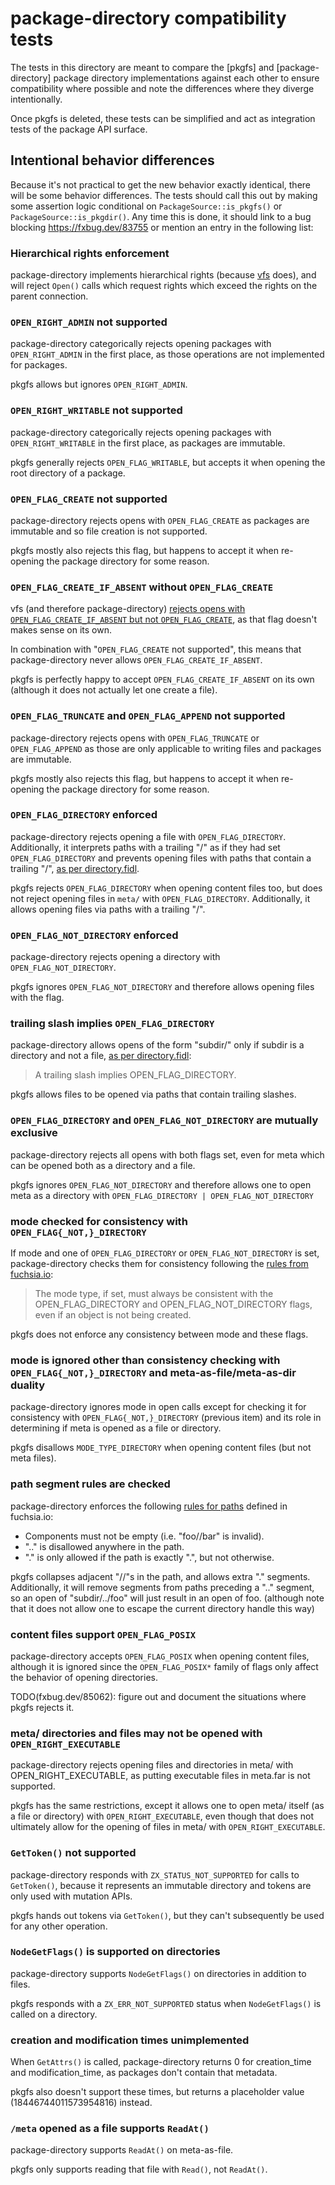 # package-directory compatibility tests

The tests in this directory are meant to compare the [pkgfs] and
[package-directory] package directory implementations against each other to
ensure compatibility where possible and note the differences where they diverge
intentionally.

[old]: https://cs.opensource.google/fuchsia/fuchsia/+/main:src/sys/pkg/bin/pkgfs/pkgfs/
[new]: https://cs.opensource.google/fuchsia/fuchsia/+/main:src/sys/pkg/lib/package-directory/

Once pkgfs is deleted, these tests can be simplified and act as integration
tests of the package API surface.

## Intentional behavior differences

Because it's not practical to get the new behavior exactly identical, there will
be some behavior differences. The tests should call this out by making some
assertion logic conditional on `PackageSource::is_pkgfs()` or
`PackageSource::is_pkgdir()`. Any time this is done, it should link to a bug
blocking https://fxbug.dev/83755 or mention an entry in the following list:

### Hierarchical rights enforcement

package-directory implements hierarchical rights (because [vfs] does), and will
reject `Open()` calls which request rights which exceed the rights on the parent
connection.

[vfs]: https://cs.opensource.google/fuchsia/fuchsia/+/main:src/lib/storage/vfs/rust/

### `OPEN_RIGHT_ADMIN` not supported

package-directory categorically rejects opening packages with `OPEN_RIGHT_ADMIN`
in the first place, as those operations are not implemented for packages.

pkgfs allows but ignores `OPEN_RIGHT_ADMIN`.

### `OPEN_RIGHT_WRITABLE` not supported

package-directory categorically rejects opening packages with
`OPEN_RIGHT_WRITABLE` in the first place, as packages are immutable.

pkgfs generally rejects `OPEN_FLAG_WRITABLE`, but accepts it when opening the
root directory of a package.

### `OPEN_FLAG_CREATE` not supported

package-directory rejects opens with `OPEN_FLAG_CREATE` as packages are
immutable and so file creation is not supported.

pkgfs mostly also rejects this flag, but happens to accept it when re-opening
the package directory for some reason.

### `OPEN_FLAG_CREATE_IF_ABSENT` without `OPEN_FLAG_CREATE`

vfs (and therefore package-directory)
[rejects opens with `OPEN_FLAG_CREATE_IF_ABSENT` but not `OPEN_FLAG_CREATE`], as
that flag doesn't makes sense on its own.

In combination with "`OPEN_FLAG_CREATE` not supported", this means that
package-directory never allows `OPEN_FLAG_CREATE_IF_ABSENT`.

pkgfs is perfectly happy to accept `OPEN_FLAG_CREATE_IF_ABSENT` on its own
(although it does not actually let one create a file).

[rejects opens with `OPEN_FLAG_CREATE_IF_ABSENT` but not `OPEN_FLAG_CREATE`]: https://cs.opensource.google/fuchsia/fuchsia/+/main:src/lib/storage/vfs/rust/src/directory/common.rs;l=111-114;drc=84109901831eb08168fe3d2c3f9bcdc1844fd564

### `OPEN_FLAG_TRUNCATE` and `OPEN_FLAG_APPEND` not supported

package-directory rejects opens with `OPEN_FLAG_TRUNCATE` or `OPEN_FLAG_APPEND`
as those are only applicable to writing files and packages are immutable.

pkgfs mostly also rejects this flag, but happens to accept it when re-opening
the package directory for some reason.

### `OPEN_FLAG_DIRECTORY` enforced

package-directory rejects opening a file with `OPEN_FLAG_DIRECTORY`.
Additionally, it interprets paths with a trailing "/" as if they had set
`OPEN_FLAG_DIRECTORY` and prevents opening files with paths that contain a
trailing "/", [as per directory.fidl][trailing slash rule].

pkgfs rejects `OPEN_FLAG_DIRECTORY` when opening content files too, but does not
reject opening files in `meta/` with `OPEN_FLAG_DIRECTORY`. Additionally, it
allows opening files via paths with a trailing "/".

### `OPEN_FLAG_NOT_DIRECTORY` enforced

package-directory rejects opening a directory with `OPEN_FLAG_NOT_DIRECTORY`.

pkgfs ignores `OPEN_FLAG_NOT_DIRECTORY` and therefore allows opening files with
the flag.

### trailing slash implies `OPEN_FLAG_DIRECTORY`

package-directory allows opens of the form "subdir/" only if subdir is a
directory and not a file, [as per directory.fidl][trailing slash rule]:

> A trailing slash implies OPEN_FLAG_DIRECTORY.

pkgfs allows files to be opened via paths that contain trailing slashes.

[trailing slash rule]: https://cs.opensource.google/fuchsia/fuchsia/+/main:sdk/fidl/fuchsia.io/directory.fidl;l=190;drc=db4fbde2ad6f3872fe72dd5561265b88c0e0a7df

### `OPEN_FLAG_DIRECTORY` and `OPEN_FLAG_NOT_DIRECTORY` are mutually exclusive

package-directory rejects all opens with both flags set, even for meta which can
be opened both as a directory and a file.

pkgfs ignores `OPEN_FLAG_NOT_DIRECTORY` and therefore allows one to open meta as
a directory with `OPEN_FLAG_DIRECTORY | OPEN_FLAG_NOT_DIRECTORY`

### mode checked for consistency with `OPEN_FLAG{_NOT,}_DIRECTORY`

If mode and one of `OPEN_FLAG_DIRECTORY` or `OPEN_FLAG_NOT_DIRECTORY` is set,
package-directory checks them for consistency following the
[rules from fuchsia.io]:

> The mode type, if set, must always be consistent with the OPEN_FLAG_DIRECTORY
> and OPEN_FLAG_NOT_DIRECTORY flags, even if an object is not being created.

[rules from fuchsia.io]: https://cs.opensource.google/fuchsia/fuchsia/+/main:sdk/fidl/fuchsia.io/io.fidl;drc=87c8cef94d0de07a4d5d430589a0ec0bb9ae5950

pkgfs does not enforce any consistency between mode and these flags.

### mode is ignored other than consistency checking with `OPEN_FLAG{_NOT,}_DIRECTORY` and meta-as-file/meta-as-dir duality

package-directory ignores mode in open calls except for checking it for
consistency with `OPEN_FLAG{_NOT,}_DIRECTORY` (previous item) and its role in
determining if meta is opened as a file or directory.

pkgfs disallows `MODE_TYPE_DIRECTORY` when opening content files (but not meta
files).

### path segment rules are checked

package-directory enforces the following [rules for paths] defined in
fuchsia.io:

*   Components must not be empty (i.e. "foo//bar" is invalid).
*   ".." is disallowed anywhere in the path.
*   "." is only allowed if the path is exactly ".", but not otherwise.

[rules for paths]: https://cs.opensource.google/fuchsia/fuchsia/+/main:sdk/fidl/fuchsia.io/io.fidl;l=870-873;drc=db215d4621cda6044cb68e229c175162fe71b0b5

pkgfs collapses adjacent "//"s in the path, and allows extra "." segments.
Additionally, it will remove segments from paths preceding a ".." segment, so an
open of "subdir/../foo" will just result in an open of foo. (although note that
it does not allow one to escape the current directory handle this way)

### content files support `OPEN_FLAG_POSIX`

package-directory accepts `OPEN_FLAG_POSIX` when opening content files, although
it is ignored since the `OPEN_FLAG_POSIX*` family of flags only affect the
behavior of opening directories.

TODO(fxbug.dev/85062): figure out and document the situations where pkgfs
rejects it.

### meta/ directories and files may not be opened with `OPEN_RIGHT_EXECUTABLE`

package-directory rejects opening files and directories in meta/ with
OPEN_RIGHT_EXECUTABLE, as putting executable files in meta.far is not supported.

pkgfs has the same restrictions, except it allows one to open meta/ itself (as a
file or directory) with `OPEN_RIGHT_EXECUTABLE`, even though that does not
ultimately allow for the opening of files in meta/ with `OPEN_RIGHT_EXECUTABLE`.

### `GetToken()` not supported

package-directory responds with `ZX_STATUS_NOT_SUPPORTED` for calls to
`GetToken()`, because it represents an immutable directory and tokens are only
used with mutation APIs.

pkgfs hands out tokens via `GetToken()`, but they can't subsequently be used for
any other operation.

### `NodeGetFlags()` is supported on directories

package-directory supports `NodeGetFlags()` on directories in addition to files.

pkgfs responds with a `ZX_ERR_NOT_SUPPORTED` status when `NodeGetFlags()` is
called on a directory.

### creation and modification times unimplemented

When `GetAttrs()` is called, package-directory returns 0 for creation_time and
modification_time, as packages don't contain that metadata.

pkgfs also doesn't support these times, but returns a placeholder value
(18446744011573954816) instead.

### `/meta` opened as a file supports `ReadAt()`

package-directory supports `ReadAt()` on meta-as-file.

pkgfs only supports reading that file with `Read()`, not `ReadAt()`.

